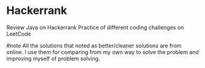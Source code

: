 # Hackerrank
Review Java on Hackerrank
Practice of different coding challenges on LeetCode

#note
All the solutions that noted as better/cleaner solutions are from online.
I use them for comparing from my own way to solve the problem and
improving myself of problem solving.
